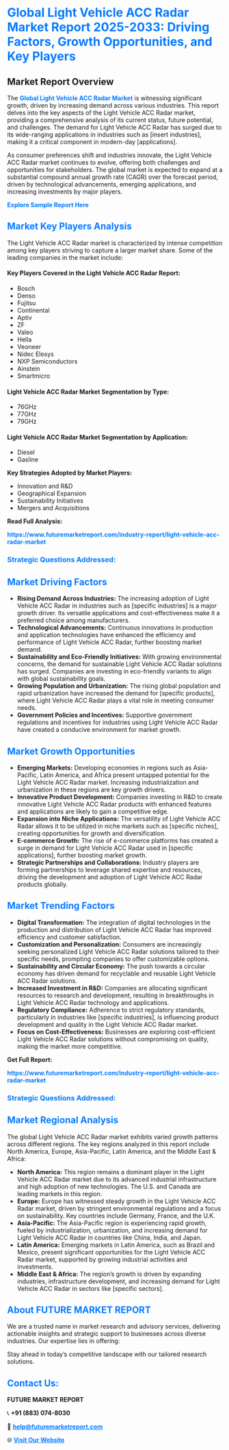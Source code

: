 <h1 style="color: #007BFF;">Global Light Vehicle ACC Radar Market Report 2025-2033: Driving Factors, Growth Opportunities, and Key Players</h1>

<section id="overview">
<h2>Market Report Overview</h2>
<p>The <a href="https://www.futuremarketreport.com/industry-report/light-vehicle-acc-radar-market" style="color: #007BFF; text-decoration: none;"><strong>Global Light Vehicle ACC Radar Market</strong></a> is witnessing significant growth, driven by increasing demand across various industries. This report delves into the key aspects of the Light Vehicle ACC Radar market, providing a comprehensive analysis of its current status, future potential, and challenges. The demand for Light Vehicle ACC Radar has surged due to its wide-ranging applications in industries such as [insert industries], making it a critical component in modern-day [applications].</p>
<p>As consumer preferences shift and industries innovate, the Light Vehicle ACC Radar market continues to evolve, offering both challenges and opportunities for stakeholders. The global market is expected to expand at a substantial compound annual growth rate (CAGR) over the forecast period, driven by technological advancements, emerging applications, and increasing investments by major players.</p>
</section>

<section id="overview">
<p><a href="https://www.futuremarketreport.com/request-sample/reportId=36471" style="color: #007BFF; text-decoration: none;"><strong>Explore Sample Report Here</strong></a></p>
</section>

<section id="key-players">
<h2 style="color: #007BFF;">Market Key Players Analysis</h2>
<p>The Light Vehicle ACC Radar market is characterized by intense competition among key players striving to capture a larger market share. Some of the leading companies in the market include:</p>
<h4>Key Players Covered in the Light Vehicle ACC Radar Report:</h4>
<ul><li>Bosch</li><li>Denso</li><li>Fujitsu</li><li>Continental</li><li>Aptiv</li><li>ZF</li><li>Valeo</li><li>Hella</li><li>Veoneer</li><li>Nidec Elesys</li><li>NXP Semiconductors</li><li>Ainstein</li><li>Smartmicro</li></ul>
<h4>Light Vehicle ACC Radar Market Segmentation by Type:</h4>
<ul><li>76GHz</li><li>77GHz</li><li>79GHz</li></ul>

<h4>Light Vehicle ACC Radar Market Segmentation by Application:</h4>
<ul><li>Diesel</li><li>Gasline</li></ul>
<p><strong>Key Strategies Adopted by Market Players:</strong></p>
<ul>
<li>Innovation and R&D</li>
<li>Geographical Expansion</li>
<li>Sustainability Initiatives</li>
<li>Mergers and Acquisitions</li>
</ul>
</section>

<section>
<p><strong>Read Full Analysis: </strong></p><a href="https://www.futuremarketreport.com/industry-report/light-vehicle-acc-radar-market" style="color: #007BFF; text-decoration: none;"><strong>https://www.futuremarketreport.com/industry-report/light-vehicle-acc-radar-market</strong></a>
<h3 style="color: #007BFF;">Strategic Questions Addressed:</h3>
</section>

<section id="driving-factors">
<h2 style="color: #007BFF;">Market Driving Factors</h2>
<ul>
<li><strong>Rising Demand Across Industries:</strong> The increasing adoption of Light Vehicle ACC Radar in industries such as [specific industries] is a major growth driver. Its versatile applications and cost-effectiveness make it a preferred choice among manufacturers.</li>
<li><strong>Technological Advancements:</strong> Continuous innovations in production and application technologies have enhanced the efficiency and performance of Light Vehicle ACC Radar, further boosting market demand.</li>
<li><strong>Sustainability and Eco-Friendly Initiatives:</strong> With growing environmental concerns, the demand for sustainable Light Vehicle ACC Radar solutions has surged. Companies are investing in eco-friendly variants to align with global sustainability goals.</li>
<li><strong>Growing Population and Urbanization:</strong> The rising global population and rapid urbanization have increased the demand for [specific products], where Light Vehicle ACC Radar plays a vital role in meeting consumer needs.</li>
<li><strong>Government Policies and Incentives:</strong> Supportive government regulations and incentives for industries using Light Vehicle ACC Radar have created a conducive environment for market growth.</li>
</ul>
</section>

<section id="growth-opportunities">
<h2 style="color: #007BFF;">Market Growth Opportunities</h2>
<ul>
<li><strong>Emerging Markets:</strong> Developing economies in regions such as Asia-Pacific, Latin America, and Africa present untapped potential for the Light Vehicle ACC Radar market. Increasing industrialization and urbanization in these regions are key growth drivers.</li>
<li><strong>Innovative Product Development:</strong> Companies investing in R&D to create innovative Light Vehicle ACC Radar products with enhanced features and applications are likely to gain a competitive edge.</li>
<li><strong>Expansion into Niche Applications:</strong> The versatility of Light Vehicle ACC Radar allows it to be utilized in niche markets such as [specific niches], creating opportunities for growth and diversification.</li>
<li><strong>E-commerce Growth:</strong> The rise of e-commerce platforms has created a surge in demand for Light Vehicle ACC Radar used in [specific applications], further boosting market growth.</li>
<li><strong>Strategic Partnerships and Collaborations:</strong> Industry players are forming partnerships to leverage shared expertise and resources, driving the development and adoption of Light Vehicle ACC Radar products globally.</li>
</ul>
</section>

<section id="trending-factors">
<h2 style="color: #007BFF;">Market Trending Factors</h2>
<ul>
<li><strong>Digital Transformation:</strong> The integration of digital technologies in the production and distribution of Light Vehicle ACC Radar has improved efficiency and customer satisfaction.</li>
<li><strong>Customization and Personalization:</strong> Consumers are increasingly seeking personalized Light Vehicle ACC Radar solutions tailored to their specific needs, prompting companies to offer customizable options.</li>
<li><strong>Sustainability and Circular Economy:</strong> The push towards a circular economy has driven demand for recyclable and reusable Light Vehicle ACC Radar solutions.</li>
<li><strong>Increased Investment in R&D:</strong> Companies are allocating significant resources to research and development, resulting in breakthroughs in Light Vehicle ACC Radar technology and applications.</li>
<li><strong>Regulatory Compliance:</strong> Adherence to strict regulatory standards, particularly in industries like [specific industries], is influencing product development and quality in the Light Vehicle ACC Radar market.</li>
<li><strong>Focus on Cost-Effectiveness:</strong> Businesses are exploring cost-efficient Light Vehicle ACC Radar solutions without compromising on quality, making the market more competitive.</li>
</ul>
</section>

<section>
<p><strong>Get Full Report: </strong></p><a href="https://www.futuremarketreport.com/industry-report/light-vehicle-acc-radar-market" style="color: #007BFF; text-decoration: none;"><strong>https://www.futuremarketreport.com/industry-report/light-vehicle-acc-radar-market</strong></a>
<h3 style="color: #007BFF;">Strategic Questions Addressed:</h3>
</section>


<section id="regional-analysis">
<h2 style="color: #007BFF;">Market Regional Analysis</h2>
<p>The global Light Vehicle ACC Radar market exhibits varied growth patterns across different regions. The key regions analyzed in this report include North America, Europe, Asia-Pacific, Latin America, and the Middle East & Africa:</p>
<ul>
<li><strong>North America:</strong> This region remains a dominant player in the Light Vehicle ACC Radar market due to its advanced industrial infrastructure and high adoption of new technologies. The U.S. and Canada are leading markets in this region.</li>
<li><strong>Europe:</strong> Europe has witnessed steady growth in the Light Vehicle ACC Radar market, driven by stringent environmental regulations and a focus on sustainability. Key countries include Germany, France, and the U.K.</li>
<li><strong>Asia-Pacific:</strong> The Asia-Pacific region is experiencing rapid growth, fueled by industrialization, urbanization, and increasing demand for Light Vehicle ACC Radar in countries like China, India, and Japan.</li>
<li><strong>Latin America:</strong> Emerging markets in Latin America, such as Brazil and Mexico, present significant opportunities for the Light Vehicle ACC Radar market, supported by growing industrial activities and investments.</li>
<li><strong>Middle East & Africa:</strong> The region’s growth is driven by expanding industries, infrastructure development, and increasing demand for Light Vehicle ACC Radar in sectors like [specific sectors].</li>
</ul>
</section>

<footer>
<h2 style="color: #007BFF;">About FUTURE MARKET REPORT</h2>
<p>We are a trusted name in market research and advisory services, delivering actionable insights and strategic support to businesses across diverse industries. Our expertise lies in offering:</p>

<p>Stay ahead in today’s competitive landscape with our tailored research solutions.</p>

<h2 style="color: #007BFF;">Contact Us:</h2>
<p><strong>FUTURE MARKET REPORT</strong></p>
<p>📞 <strong>+91 (883) 074-8030</strong></p>
<p>📧 <strong><a href="mailto:help@futuremarketreport.com" style="color: #007BFF;">help@futuremarketreport.com</a></strong></p>
<p>🌐 <strong><a href="https://www.futuremarketreport.com/" style="color: #007BFF;">Visit Our Website</a></strong></p>
</footer>